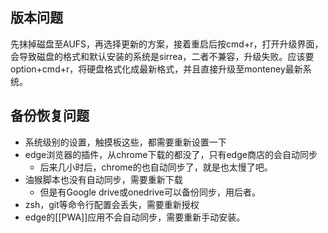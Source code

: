 ## 版本问题

先抹掉磁盘至AUFS，再选择更新的方案，接着重启后按cmd+r，打开升级界面，会导致磁盘的格式和默认安装的系统是sirrea，二者不兼容，升级失败。应该要option+cmd+r，将硬盘格式化成最新格式，并且直接升级至monteney最新系统。

## 备份恢复问题

- 系统级别的设置，触摸板这些，都需要重新设置一下
- edge浏览器的插件，从chrome下载的都没了，只有edge商店的会自动同步
	- 后来几小时后，chrome的也自动同步了，就是也太慢了吧。
- 油猴脚本也没有自动同步，需要重新下载
	- 但是有Google drive或onedrive可以备份同步，用后者。
- zsh，git等命令行配置会丢失，需要重新授权
- edge的[[PWA]]应用不会自动同步，需要重新手动安装。
